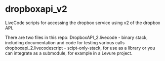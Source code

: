 # dropboxapi_v2
LiveCode scripts for accessing the dropbox service using v2 of the dropbox API.

There are two files in this repo:
DropboxAPI_2.livecode - binary stack, including documentation and code for testing various calls
dropboxapi_2.livecodescript - scipt-only-stack, for use as a library or you can integrate as a submodule, for example in a Levure project.
